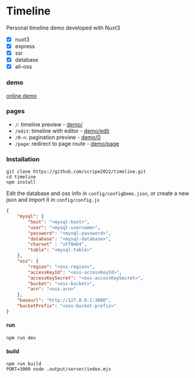 # Timeline

Personal timeline demo developed with Nuxt3

- [x] nuxt3
- [x] express
- [x] ssr
- [x] database
- [x] ali-oss

### demo

<a href="https://timeline.demo.jyhsb.net/edit" target="_blank">online demo</a>

### pages

- `/`: timeline preview - <a href="https://timeline.demo.jyhsb.net/" target="_blank">demo/</a>
- `/edit`: timeline with editor - <a href="https://timeline.demo.jyhsb.net/edit" target="_blank">demo/edit</a>
- `/0-n`: pagination preview - <a href="https://timeline.demo.jyhsb.net/0" target="_blank">demo/0</a>
- `/page`: redirect to page route - <a href="https://timeline.demo.jyhsb.net/page" target="_blank">demo/page</a>

### Installation

```shell
git clone https://github.com/scripe2022/timeline.git
cd timeline
npm install
```

Edit the database and oss info in `config/configDemo.json`, or create a new json and import it in `config/config.js`

```json
{
    "mysql": {
    	"host": "<mysql-host>",
    	"user": "<mysql-username>",
    	"password": "<mysql-password>",
    	"database": "<mysql-database>",
    	"charset" : "utf8mb4",
    	"table": "<mysql-table>"
	},
    "oss": {
    	"region": "<oss-region>",
    	"accessKeyId": "<oss-accessKeyId>",
    	"accessKeySecret": "<oss-accessKeySecret>",
    	"bucket": "<oss-bucket>",
    	"arn": "<oss-arn>"
    },
    "baseurl": "http://127.0.0.1:3000",
    "bucketPrefix": "<oss-bucket-prefix>"
}
```

#### run

```shell
npm run dev
```

#### build

```shell
npm run build
PORT=3000 node .output/server/index.mjs
```

